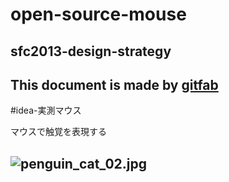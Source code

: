 # open-source-mouse
## sfc2013-design-strategy 
This document is made by [gitfab](http://gitfab.org)
---
#idea-実測マウス

マウスで触覚を表現する


![penguin_cat_02.jpg](https://raw.github.com/yukinon3n/open-source-mouse/master/gitfab/resources/penguin_cat_02.jpg)
---
